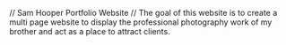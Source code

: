// Sam Hooper Portfolio Website //
The goal of this website is to create a multi page website to display the professional photography work of my brother and act as a place to attract clients.
